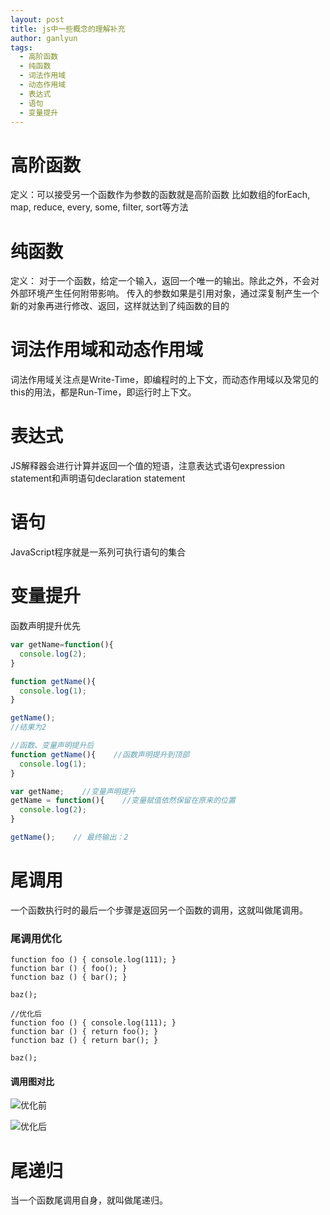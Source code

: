 ```yaml
---
layout: post
title: js中一些概念的理解补充
author: ganlyun
tags:
  - 高阶函数
  - 纯函数
  - 词法作用域
  - 动态作用域
  - 表达式
  - 语句
  - 变量提升
---
```


# 高阶函数

定义：可以接受另一个函数作为参数的函数就是高阶函数
比如数组的forEach, map, reduce, every, some, filter, sort等方法

# 纯函数

定义： 对于一个函数，给定一个输入，返回一个唯一的输出。除此之外，不会对外部环境产生任何附带影响。
传入的参数如果是引用对象，通过深复制产生一个新的对象再进行修改、返回，这样就达到了纯函数的目的

# 词法作用域和动态作用域
词法作用域关注点是Write-Time，即编程时的上下文，而动态作用域以及常见的this的用法，都是Run-Time，即运行时上下文。

# 表达式
JS解释器会进行计算并返回一个值的短语，注意表达式语句expression statement和声明语句declaration statement

# 语句
JavaScript程序就是一系列可执行语句的集合

# 变量提升

函数声明提升优先
```js
var getName=function(){
  console.log(2);
}

function getName(){
  console.log(1);
}

getName();
//结果为2

//函数、变量声明提升后
function getName(){    //函数声明提升到顶部
  console.log(1);
}

var getName;    //变量声明提升
getName = function(){    //变量赋值依然保留在原来的位置
  console.log(2);
}

getName();    // 最终输出：2
```

# 尾调用

一个函数执行时的最后一个步骤是返回另一个函数的调用，这就叫做尾调用。

### 尾调用优化

```JS
function foo () { console.log(111); }
function bar () { foo(); }
function baz () { bar(); }

baz();

//优化后
function foo () { console.log(111); }
function bar () { return foo(); }
function baz () { return bar(); }

baz();
```

#### 调用图对比

![优化前](https://user-gold-cdn.xitu.io/2018/4/11/162b410edd7877e9?imageView2/0/w/1280/h/960/format/webp/ignore-error/1)

![优化后](https://user-gold-cdn.xitu.io/2018/4/11/162b410edd6f2c82?imageView2/0/w/1280/h/960/format/webp/ignore-error/1)

# 尾递归

当一个函数尾调用自身，就叫做尾递归。







